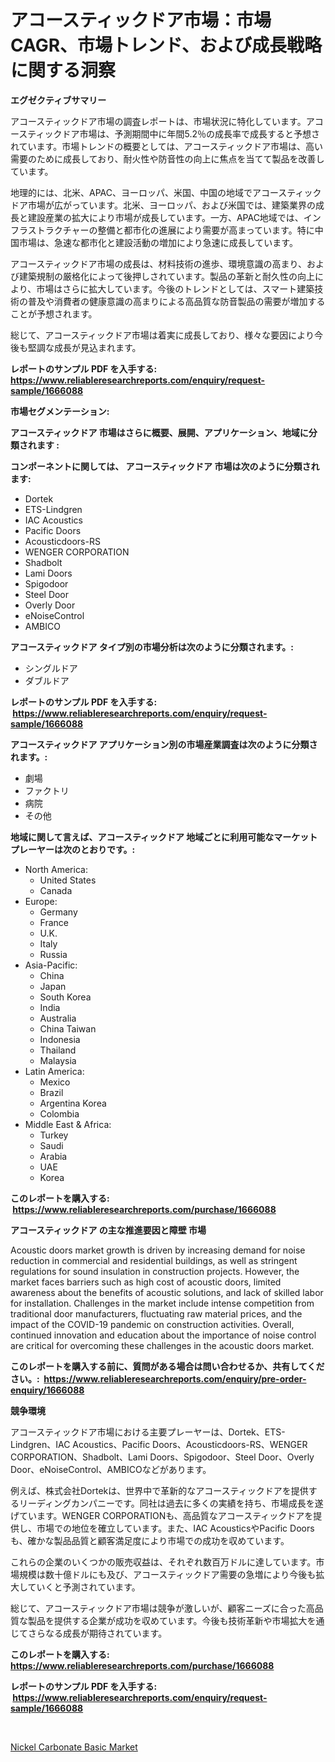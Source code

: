 <p><h1>アコースティックドア市場：市場CAGR、市場トレンド、および成長戦略に関する洞察</h1></p><p><strong>エグゼクティブサマリー</strong></p>
<p><p>アコースティックドア市場の調査レポートは、市場状況に特化しています。アコースティックドア市場は、予測期間中に年間5.2％の成長率で成長すると予想されています。市場トレンドの概要としては、アコースティックドア市場は、高い需要のために成長しており、耐火性や防音性の向上に焦点を当てて製品を改善しています。</p><p>地理的には、北米、APAC、ヨーロッパ、米国、中国の地域でアコースティックドア市場が広がっています。北米、ヨーロッパ、および米国では、建築業界の成長と建設産業の拡大により市場が成長しています。一方、APAC地域では、インフラストラクチャーの整備と都市化の進展により需要が高まっています。特に中国市場は、急速な都市化と建設活動の増加により急速に成長しています。</p><p>アコースティックドア市場の成長は、材料技術の進歩、環境意識の高まり、および建築規制の厳格化によって後押しされています。製品の革新と耐久性の向上により、市場はさらに拡大しています。今後のトレンドとしては、スマート建築技術の普及や消費者の健康意識の高まりによる高品質な防音製品の需要が増加することが予想されます。</p><p>総じて、アコースティックドア市場は着実に成長しており、様々な要因により今後も堅調な成長が見込まれます。</p></p>
<p><strong>レポートのサンプル PDF を入手する: <a href="https://www.reliableresearchreports.com/enquiry/request-sample/1666088">https://www.reliableresearchreports.com/enquiry/request-sample/1666088</a></strong></p>
<p><strong>市場セグメンテーション:</strong></p>
<p><strong> アコースティックドア 市場はさらに概要、展開、アプリケーション、地域に分類されます :</strong></p>
<p><strong>コンポーネントに関しては、 アコースティックドア 市場は次のように分類されます: &nbsp;</strong></p>
<p><ul><li>Dortek</li><li>ETS-Lindgren</li><li>IAC Acoustics</li><li>Pacific Doors</li><li>Acousticdoors-RS</li><li>WENGER CORPORATION</li><li>Shadbolt</li><li>Lami Doors</li><li>Spigodoor</li><li>Steel Door</li><li>Overly Door</li><li>eNoiseControl</li><li>AMBICO</li></ul></p>
<p><strong> アコースティックドア タイプ別の市場分析は次のように分類されます。:</strong></p>
<p><ul><li>シングルドア</li><li>ダブルドア</li></ul></p>
<p><strong>レポートのサンプル PDF を入手する: &nbsp;<a href="https://www.reliableresearchreports.com/enquiry/request-sample/1666088">https://www.reliableresearchreports.com/enquiry/request-sample/1666088</a></strong></p>
<p><strong> アコースティックドア アプリケーション別の市場産業調査は次のように分類されます。:</strong></p>
<p><ul><li>劇場</li><li>ファクトリ</li><li>病院</li><li>その他</li></ul></p>
<p><strong>地域に関して言えば、アコースティックドア 地域ごとに利用可能なマーケットプレーヤーは次のとおりです。:</strong></p>
<p><ul>
    <li>
        North America:
        <ul>
            <li>United States</li>
            <li>Canada</li>
        </ul>
    </li>
    <li>
        Europe:
        <ul>
            <li>Germany</li>
            <li>France</li>
            <li>U.K.</li>
            <li>Italy</li>
            <li>Russia</li>
        </ul>
    </li>
    <li>
        Asia-Pacific:
        <ul>
            <li>China</li>
            <li>Japan</li>
            <li>South Korea</li>
            <li>India</li>
            <li>Australia</li>
            <li>China Taiwan</li>
            <li>Indonesia</li>
            <li>Thailand</li>
            <li>Malaysia</li>
        </ul>
    </li>
    <li>
        Latin America:
        <ul>
            <li>Mexico</li>
            <li>Brazil</li>
            <li>Argentina Korea</li>
            <li>Colombia</li>
        </ul>
    </li>
    <li>
        Middle East & Africa:
        <ul>
            <li>Turkey</li>
            <li>Saudi</li>
            <li>Arabia</li>
            <li>UAE</li>
            <li>Korea</li>
        </ul>
    </li>
    </ul></p>
<p><strong>このレポートを購入する: &nbsp;<a href="https://www.reliableresearchreports.com/purchase/1666088">https://www.reliableresearchreports.com/purchase/1666088</a></strong></p>
<p><strong>アコースティックドア の主な推進要因と障壁 市場</strong></p>
<p><p>Acoustic doors market growth is driven by increasing demand for noise reduction in commercial and residential buildings, as well as stringent regulations for sound insulation in construction projects. However, the market faces barriers such as high cost of acoustic doors, limited awareness about the benefits of acoustic solutions, and lack of skilled labor for installation. Challenges in the market include intense competition from traditional door manufacturers, fluctuating raw material prices, and the impact of the COVID-19 pandemic on construction activities. Overall, continued innovation and education about the importance of noise control are critical for overcoming these challenges in the acoustic doors market.</p></p>
<p><strong>このレポートを購入する前に、質問がある場合は問い合わせるか、共有してください。:&nbsp; <a href="https://www.reliableresearchreports.com/enquiry/pre-order-enquiry/1666088">https://www.reliableresearchreports.com/enquiry/pre-order-enquiry/1666088</a></strong></p>
<p><strong>競争環境</strong></p>
<p><p>アコースティックドア市場における主要プレーヤーは、Dortek、ETS-Lindgren、IAC Acoustics、Pacific Doors、Acousticdoors-RS、WENGER CORPORATION、Shadbolt、Lami Doors、Spigodoor、Steel Door、Overly Door、eNoiseControl、AMBICOなどがあります。</p><p>例えば、株式会社Dortekは、世界中で革新的なアコースティックドアを提供するリーディングカンパニーです。同社は過去に多くの実績を持ち、市場成長を遂げています。WENGER CORPORATIONも、高品質なアコースティックドアを提供し、市場での地位を確立しています。また、IAC AcousticsやPacific Doorsも、確かな製品品質と顧客満足度により市場での成功を収めています。</p><p>これらの企業のいくつかの販売収益は、それぞれ数百万ドルに達しています。市場規模は数十億ドルにも及び、アコースティックドア需要の急増により今後も拡大していくと予測されています。</p><p>総じて、アコースティックドア市場は競争が激しいが、顧客ニーズに合った高品質な製品を提供する企業が成功を収めています。今後も技術革新や市場拡大を通じてさらなる成長が期待されています。</p></p>
<p><strong>このレポートを購入する: &nbsp; <a href="https://www.reliableresearchreports.com/purchase/1666088">https://www.reliableresearchreports.com/purchase/1666088</a></strong></p>
<p><strong>レポートのサンプル PDF を入手する: &nbsp;<a href="https://www.reliableresearchreports.com/enquiry/request-sample/1666088">https://www.reliableresearchreports.com/enquiry/request-sample/1666088</a></strong><strong></strong></p>
<p>&nbsp;</p>
<p><p><a href="https://automatic-knee-4c7.notion.site/Nickel-Carbonate-Basic-Market-Size-Growth-Outlook-from-2024-to-2031-projecting-at-Market-s-Trends--14ee3604dd5c4b73937a93867422b85f">Nickel Carbonate Basic Market</a></p></p>